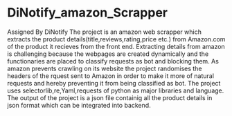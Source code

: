 # DiNotify_amazon_Scrapper
Assigned By DiNotify
The project is an amazon web scrapper which extracts the product details(title,reviews,rating,price etc.) from Amazon.com of the product it recieves from the front end. Extracting details from amazon is challenging because the webpages are created dynamically and the functionaries are placed to classify requests as bot and blocking them.
As amazon prevents crawling on its website the project randomises the headers of the rquest sent to Amazon in order to make it more of natural requests and hereby preventing it from being classified as bot.
The project uses selectorlib,re,Yaml,requests of python as major libraries and language.
The output of the project is a json file containig all the product details in json format which can be integrated into backend.
